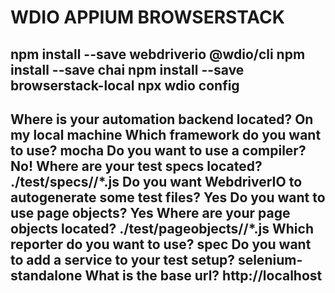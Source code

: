 # WDIO APPIUM BROWSERSTACK
npm install --save webdriverio @wdio/cli
npm install --save chai
npm install --save browserstack-local
npx wdio config
-----
Where is your automation backend located? On my local machine
Which framework do you want to use? mocha
Do you want to use a compiler? No!
Where are your test specs located? ./test/specs/**/*.js
Do you want WebdriverIO to autogenerate some test files? Yes
Do you want to use page objects? Yes
Where are your page objects located? ./test/pageobjects/**/*.js
Which reporter do you want to use? spec
Do you want to add a service to your test setup? selenium-standalone
What is the base url? http://localhost
------
